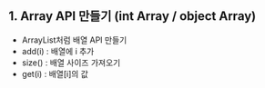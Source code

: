 ## 1. Array API 만들기 (int Array / object Array)
- ArrayList처럼 배열 API 만들기
- add(i) : 배열에 i 추가
- size() : 배열 사이즈 가져오기
- get(i) : 배열[i]의 값
